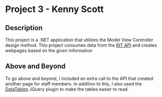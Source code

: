 # Project 3 - Kenny Scott

## Description
This project is a .NET application that utilizes the Model View Controller design method. This project consumes data from the [RIT API](http://www.ist.rit.edu/api/) and creates webpages based on the given information

## Above and Beyond
To go above and beyond, I included an extra call to the API that created another page for staff members. In addition to this, I also used the [DataTables](https://datatables.net/) JQuery plugin to make the tables easier to read.